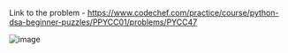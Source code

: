 Link to the problem - https://www.codechef.com/practice/course/python-dsa-beginner-puzzles/PPYCC01/problems/PYCC47


![image](https://github.com/Haleshot/Competitive-Programming/assets/57552973/e7f050f6-d3b9-48d0-8992-fe11071badb7)
